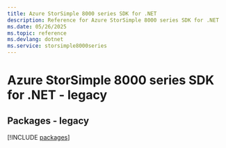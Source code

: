 ```yaml
---
title: Azure StorSimple 8000 series SDK for .NET
description: Reference for Azure StorSimple 8000 series SDK for .NET
ms.date: 05/26/2025
ms.topic: reference
ms.devlang: dotnet
ms.service: storsimple8000series
---
```

# Azure StorSimple 8000 series SDK for .NET - legacy
## Packages - legacy
[!INCLUDE [packages](storsimple-8000-series-index.md)]